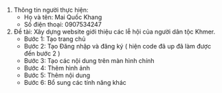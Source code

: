1. Thông tin người thực hiện:
   * Họ và tên: Mai Quốc Khang
   * Số điện thoại: 0907534247
2. Đề tài: Xây dựng website giới thiệu các lễ hội của người dân tộc Khmer.
   * Bước 1: Tạo trang chủ
   * Bước 2: Tạo Đăng nhập và đăng ký ( hiện code đã up đã làm được đến bước 2 )
   * Bước 3: Tạo các nội dung trên màn hình chính
   * Bước 4: Thêm hình ảnh
   * Bước 5: Thêm nội dung
   * Bước 6: Bổ sung các tính năng khác
